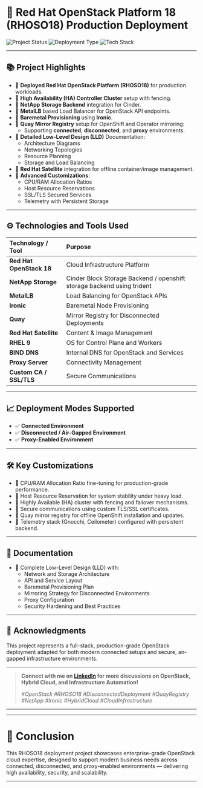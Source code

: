 # 🚀 Red Hat OpenStack Platform 18 (RHOSO18) Production Deployment

![Project Status](https://img.shields.io/badge/Status-Completed-brightgreen?style=for-the-badge)
![Deployment Type](https://img.shields.io/badge/Deployment-Connected%20%7C%20Disconnected%20%7C%20Proxy-blue?style=for-the-badge)
![Tech Stack](https://img.shields.io/badge/TechStack-RHOSO18%2C%20Quay%2C%20NetApp%2C%20Ironic%2C%20Satellite-orange?style=for-the-badge)

---

## 📚 Project Highlights

- 🔹 **Deployed Red Hat OpenStack Platform (RHOSO18)** for production workloads.
- 🔹 **High Availability (HA) Controller Cluster** setup with fencing.
- 🔹 **NetApp Storage Backend** integration for Cinder.
- 🔹 **MetalLB** based Load Balancer for OpenStack API endpoints.
- 🔹 **Baremetal Provisioning** using **Ironic**.
- 🔹 **Quay Mirror Registry** setup for OpenShift and Operator mirroring:
  - Supporting **connected**, **disconnected**, and **proxy** environments.
- 🔹 **Detailed Low-Level Design (LLD)** Documentation:
  - Architecture Diagrams
  - Networking Topologies
  - Resource Planning
  - Storage and Load Balancing
- 🔹 **Red Hat Satellite** integration for offline container/image management.
- 🔹 **Advanced Customizations**:
  - CPU/RAM Allocation Ratios
  - Host Resource Reservations
  - SSL/TLS Secured Services
  - Telemetry with Persistent Storage

---

## ⚙️ Technologies and Tools Used

| Technology / Tool         | Purpose                                       |
|:---------------------------|:----------------------------------------------|
| **Red Hat OpenStack 18**    | Cloud Infrastructure Platform                |
| **NetApp Storage**          | Cinder Block Storage Backend / openshift storage backend using trident |
| **MetalLB**                 | Load Balancing for OpenStack APIs             |
| **Ironic**                  | Baremetal Node Provisioning                  |
| **Quay**                    | Mirror Registry for Disconnected Deployments |
| **Red Hat Satellite**       | Content & Image Management                   |
| **RHEL 9**                  | OS for Control Plane and Workers             |
| **BIND DNS**                | Internal DNS for OpenStack and Services      |
| **Proxy Server**            | Connectivity Management                      |
| **Custom CA / SSL/TLS**     | Secure Communications                        |

---

## 📈 Deployment Modes Supported

- ✅ **Connected Environment**
- ✅ **Disconnected / Air-Gapped Environment**
- ✅ **Proxy-Enabled Environment**

---

## 🛠️ Key Customizations

- 🎯 CPU/RAM Allocation Ratio fine-tuning for production-grade performance.
- 🎯 Host Resource Reservation for system stability under heavy load.
- 🎯 Highly Available (HA) cluster with fencing and failover mechanisms.
- 🎯 Secure communications using custom TLS/SSL certificates.
- 🎯 Quay mirror registry for offline OpenShift installation and updates.
- 🎯 Telemetry stack (Gnocchi, Ceilometer) configured with persistent backend.

---

## 📑 Documentation

- 📝 Complete Low-Level Design (LLD) with:
  - Network and Storage Architecture
  - API and Service Layout
  - Baremetal Provisioning Plan
  - Mirroring Strategy for Disconnected Environments
  - Proxy Configuration
  - Security Hardening and Best Practices

---

## 🙌 Acknowledgments

This project represents a full-stack, production-grade OpenStack deployment adapted for both modern connected setups and secure, air-gapped infrastructure environments.

---

> **Connect with me on [LinkedIn](www.linkedin.com/in/srnvry) for more discussions on OpenStack, Hybrid Cloud, and Infrastructure Automation!**  
>  
> _#OpenStack #RHOSO18 #DisconnectedDeployment #QuayRegistry #NetApp #Ironic #HybridCloud #CloudInfrastructure_

---
---

# 🎯 Conclusion

This RHOSO18 deployment project showcases enterprise-grade OpenStack cloud expertise, designed to support modern business needs across connected, disconnected, and proxy-enabled environments — delivering high availability, security, and scalability.

---
